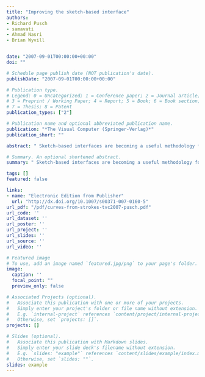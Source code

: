 ```yaml
---
title: "Improving the sketch-based interface"
authors:
- Richard Pusch
- samavati
- Ahmad Nasri
- Brian Wyvill


date: "2007-09-01T00:00:00+00:00"
doi: ""

# Schedule page publish date (NOT publication's date).
publishDate: "2007-09-01T00:00:00+00:00"

# Publication type.
# Legend: 0 = Uncategorized; 1 = Conference paper; 2 = Journal article;
# 3 = Preprint / Working Paper; 4 = Report; 5 = Book; 6 = Book section;
# 7 = Thesis; 8 = Patent
publication_types: ["2"]

# Publication name and optional abbreviated publication name.
publication: "*The Visual Computer (Springer-Verlag)*"
publication_short: ""

abstract: " Sketch-based interfaces are becoming a useful methodology for interaction with a wide range of applications. Drawing is a natural and simple paradigm for designers. One of the problems in most of the current generation of such interfaces is that designers are forced to use single strokes where they may prefer to use many strokes while drawing with traditional tools such as a pencil. In this work we have addressed this problem by analyzing multiple strokes and replacing them with a single stroke that makes a reasonable estimate of the designer’s intention. Our solution recursively subdivides space stopping where either there is only a single stroke, or several strokes that have a proper ordering using principal component analysis. The subspaces are then reconnected, and the orderings are joined to create the control points of a single B-spline curve. The resulting curve is very noisy due to the …"

# Summary. An optional shortened abstract.
summary: " Sketch-based interfaces are becoming a useful methodology for interaction with a wide range of applications. Drawing is a natural and simple paradigm for designers. One of the problems in most of the current generation of such interfaces is that designers are forced to use single strokes where they may prefer to use many strokes while drawing with traditional tools such as a pencil. In this work we have addressed this problem by analyzing multiple strokes and replacing them with a single stroke..."

tags: []
featured: false

links:
- name: "Electronic Edition from Publisher"
  url: "http://dx.doi.org/10.1007/s00371-007-0160-5"
url_pdf: "/pdf/curves-from-strokes-tvc2007-pusch.pdf"
url_code: ''
url_dataset: ''
url_poster: ''
url_project: ''
url_slides: ''
url_source: ''
url_video: ''

# Featured image
# To use, add an image named `featured.jpg/png` to your page's folder. 
image:
  caption: ''
  focal_point: ""
  preview_only: false

# Associated Projects (optional).
#   Associate this publication with one or more of your projects.
#   Simply enter your project's folder or file name without extension.
#   E.g. `internal-project` references `content/project/internal-project/index.md`.
#   Otherwise, set `projects: []`.
projects: []

# Slides (optional).
#   Associate this publication with Markdown slides.
#   Simply enter your slide deck's filename without extension.
#   E.g. `slides: "example"` references `content/slides/example/index.md`.
#   Otherwise, set `slides: ""`.
slides: example
---
```

